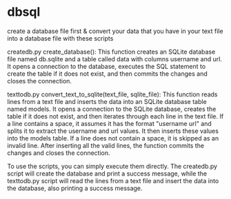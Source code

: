 # dbsql
 create a database file first & convert your data that you have in your text file into a database file with these scripts

createdb.py
create_database(): This function creates an SQLite database file named db.sqlite and a table called data with columns username and url. It opens a connection to the database, executes the SQL statement to create the table if it does not exist, and then commits the changes and closes the connection.

texttodb.py
convert_text_to_sqlite(text_file, sqlite_file): This function reads lines from a text file and inserts the data into an SQLite database table named models. It opens a connection to the SQLite database, creates the table if it does not exist, and then iterates through each line in the text file. If a line contains a space, it assumes it has the format "username url" and splits it to extract the username and url values. It then inserts these values into the models table. If a line does not contain a space, it is skipped as an invalid line. After inserting all the valid lines, the function commits the changes and closes the connection.

To use the scripts, you can simply execute them directly. The createdb.py script will create the database and print a success message, while the texttodb.py script will read the lines from a text file and insert the data into the database, also printing a success message.